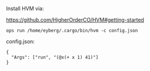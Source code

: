 Install HVM via:

https://github.com/HigherOrderCO/HVM#getting-started

```
ops run /home/eyberg/.cargo/bin/hvm -c config.json
```

config.json:

```
{
  "Args": ["run", "(@x(+ x 1) 41)"]
}
```
